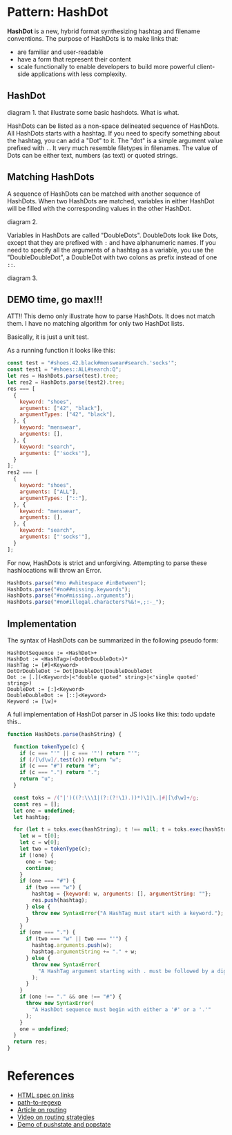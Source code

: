 # Pattern: HashDot

**HashDot** is a new, hybrid format synthesizing hashtag and filename conventions.
The purpose of HashDots is to make links that:
 * are familiar and user-readable
 * have a form that represent their content
 * scale functionally to enable developers to build more powerful client-side applications
   with less complexity.

## HashDot

diagram 1. that illustrate some basic hashdots.
What is what.

HashDots can be listed as a non-space delineated sequence of HashDots.
All HashDots starts with a hashtag.
If you need to specify something about the hashtag, you can add a "Dot" to it.
The "dot" is a simple argument value prefixed with `.`. It very much resemble filetypes in filenames.
The value of Dots can be either text, numbers (as text) or quoted strings.

## Matching HashDots

A sequence of HashDots can be matched with another sequence of HashDots.
When two HashDots are matched, variables in either HashDot will be filled with the corresponding
values in the other HashDot.

diagram 2.

Variables in HashDots are called "DoubleDots".
DoubleDots look like Dots, except that they are prefixed with `:` and have alphanumeric names.
If you need to specify all the arguments of a hashtag as a variable, you use the "DoubleDoubleDot",
a DoubleDot with two colons as prefix instead of one `::`.

diagram 3.


## DEMO time, go max!!!

ATT!! This demo only illustrate how to parse HashDots. It does not match them. 
I have no matching algorithm for only two HashDot lists.

Basically, it is just a unit test.

As a running function it looks like this:
```javascript
const test = "#shoes.42.black#menswear#search.'socks'";
const test1 = "#shoes::ALL#search:Q";
let res = HashDots.parse(test).tree;
let res2 = HashDots.parse(test2).tree;
res === [
  {
    keyword: "shoes",
    arguments: ["42", "black"],
    argumentTypes: ["42", "black"],
  }, {
    keyword: "menswear",
    arguments: [],
  }, {
    keyword: "search",
    arguments: ["'socks'"],
  }
];
res2 === [
  {
    keyword: "shoes",
    arguments: ["ALL"],
    argumentTypes: ["::"],
  }, {
    keyword: "menswear",
    arguments: [],
  }, {
    keyword: "search",
    arguments: ["'socks'"],
  }
];
```
For now, HashDots is strict and unforgiving. Attempting to parse these hashlocations will throw an Error.
```javascript
HashDots.parse("#no #whitespace #inBetween");
HashDots.parse("#no##missing.keywords");
HashDots.parse("#no#missing..arguments");
HashDots.parse("#no#illegal.characters?%&!¤,;:-_");
```

## Implementation

The syntax of HashDots can be summarized in the following pseudo form:
```
HashDotSequence := <HashDot>+
HashDot := <HashTag>(<DotOrDoubleDot>)*
HashTag := [#]<Keyword>
DotOrDoubleDot := Dot|DoubleDot|DoubleDoubleDot
Dot := [.](<Keyword>|<"double quoted" string>|<'single quoted' string>)
DoubleDot := [:]<Keyword>
DoubleDoubleDot := [::]<Keyword>
Keyword := [\w]+
```

A full implementation of HashDot parser in JS looks like this:
todo update this..

```javascript
function HashDots.parse(hashString) {

  function tokenType(c) {
    if (c === "'" || c === '"') return "'";
    if (/[\d\w]/.test(c)) return "w";
    if (c === "#") return "#";
    if (c === ".") return ".";
    return "u";
  }

  const toks = /("|')((?:\\\1|(?:(?!\1).))*)\1|\.|#|[\d\w]+/g;
  const res = [];
  let one = undefined;
  let hashtag;

  for (let t = toks.exec(hashString); t !== null; t = toks.exec(hashString)) {
    let w = t[0];
    let c = w[0];
    let two = tokenType(c);
    if (!one) {
      one = two;
      continue;
    }
    if (one === "#") {
      if (two === "w") {
        hashtag = {keyword: w, arguments: [], argumentString: ""};
        res.push(hashtag);
      } else {
        throw new SyntaxError("A HashTag must start with a keyword.");
      }
    }
    if (one === ".") {
      if (two === "w" || two === "'") {
        hashtag.arguments.push(w);
        hashtag.argumentString += "." + w;
      } else {
        throw new SyntaxError(
          "A HashTag argument starting with . must be followed by a digitword or a \"/'string."
        );
      }
    }
    if (one !== "." && one !== "#") {
      throw new SyntaxError(
        "A HashDot sequence must begin with either a '#' or a '.'"
      );
    }
    one = undefined;
  }
  return res;
}
```

# References

 * [HTML spec on links](https://www.w3.org/TR/html4/struct/links.html)
 * [path-to-regexp](https://github.com/pillarjs/path-to-regexp)
 * [Article on routing](http://krasimirtsonev.com/blog/article/deep-dive-into-client-side-routing-navigo-pushstate-hash)
 * [Video on routing strategies](https://codecraft.tv/courses/angular/routing/routing-strategies/)
 * [Demo of pushstate and popstate](https://geeklaunch.net/pushstate-and-popstate/)